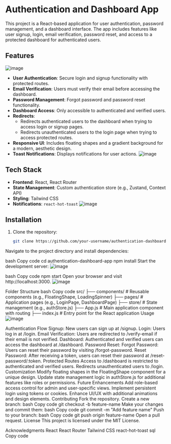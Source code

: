 # Authentication and Dashboard App

This project is a React-based application for user authentication, password management, and a dashboard interface. The app includes features like user signup, login, email verification, password reset, and access to a protected dashboard for authenticated users.

## Features
![image](https://github.com/user-attachments/assets/1b5b5ea2-68fd-411a-a654-f1d353be9927)

- **User Authentication**: Secure login and signup functionality with protected routes.
- **Email Verification**: Users must verify their email before accessing the dashboard.
- **Password Management**: Forgot password and password reset functionality.
- **Dashboard Access**: Only accessible to authenticated and verified users.
- **Redirects**:
  - Redirects authenticated users to the dashboard when trying to access login or signup pages.
  - Redirects unauthenticated users to the login page when trying to access protected routes.
- **Responsive UI**: Includes floating shapes and a gradient background for a modern, aesthetic design.
- **Toast Notifications**: Displays notifications for user actions.
![image](https://github.com/user-attachments/assets/b17e671c-d83f-4399-8090-d8ceb5ab63fd)

## Tech Stack

- **Frontend**: React, React Router
- **State Management**: Custom authentication store (e.g., Zustand, Context API)
- **Styling**: Tailwind CSS
- **Notifications**: `react-hot-toast`
![image](https://github.com/user-attachments/assets/30161e64-7195-4489-9411-c447e3875c51)

## Installation

1. Clone the repository:
   ```bash
   git clone https://github.com/your-username/authentication-dashboard-app.git

Navigate to the project directory and install dependencies:

bash
Copy code
cd authentication-dashboard-app
npm install
Start the development server:
![image](https://github.com/user-attachments/assets/7d45bc1e-57f9-4a40-a90e-2f4c378b5799)

bash
Copy code
npm start
Open your browser and visit http://localhost:3000.
![image](https://github.com/user-attachments/assets/9c3988c0-d325-4741-99f5-022a67aa6565)

Folder Structure
bash
Copy code
src/
├── components/       # Reusable components (e.g., FloatingShape, LoadingSpinner)
├── pages/            # Application pages (e.g., LoginPage, DashboardPage)
├── store/            # State management (e.g., authStore.js)
├── App.js            # Main application component with routing
├── index.js          # Entry point for the React application
Usage
![image](https://github.com/user-attachments/assets/63de8e2c-fd4f-40a3-97ba-f209a0e3f24e)

Authentication Flow
Signup: New users can sign up at /signup.
Login: Users log in at /login.
Email Verification: Users are redirected to /verify-email if their email is not verified.
Dashboard: Authenticated and verified users can access the dashboard at /dashboard.
Password Reset:
Forgot Password: Users can reset their password by visiting /forgot-password.
Reset Password: After receiving a token, users can reset their password at /reset-password/:token.
Protected Routes
Access to /dashboard is restricted to authenticated and verified users.
Redirects unauthenticated users to /login.
Customization
Modify floating shapes in the FloatingShape component for a unique design.
Update state management logic in authStore.js for additional features like roles or permissions.
Future Enhancements
Add role-based access control for admin and user-specific views.
Implement persistent login using tokens or cookies.
Enhance UI/UX with additional animations and design elements.
Contributing
Fork the repository.
Create a new branch:
bash
Copy code
git checkout -b feature-name
Make your changes and commit them:
bash
Copy code
git commit -m "Add feature name"
Push to your branch:
bash
Copy code
git push origin feature-name
Open a pull request.
License
This project is licensed under the MIT License.

Acknowledgments
React
React Router
Tailwind CSS
react-hot-toast
sql
Copy code
